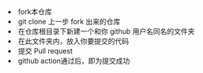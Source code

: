 <o>
<li>fork本仓库</li>
<li>git clone 上一步 fork 出来的仓库</li>
<li>在仓库根目录下新建一个和你 github 用户名同名的文件夹</li>
<li>在此文件夹内，放入你要提交的代码</li>
<li>提交 Pull request</li>
<li>github action通过后，即为提交成功</li>
</o>